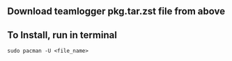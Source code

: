 ## Download teamlogger pkg.tar.zst file from above

## To Install, run in terminal
```
sudo pacman -U <file_name>
```
